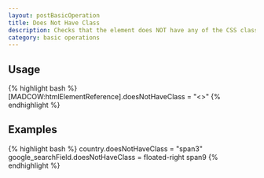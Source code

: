 ```yaml
---
layout: postBasicOperation
title: Does Not Have Class
description: Checks that the element does NOT have any of the CSS classes provided
category: basic operations
---
```


## Usage

{% highlight bash %}
[MADCOW:htmlElementReference].doesNotHaveClass = "<<field CSS values space separated>>"
{% endhighlight %}

## Examples

{% highlight bash %}
country.doesNotHaveClass = "span3"
google_searchField.doesNotHaveClass = floated-right span9
{% endhighlight %}


